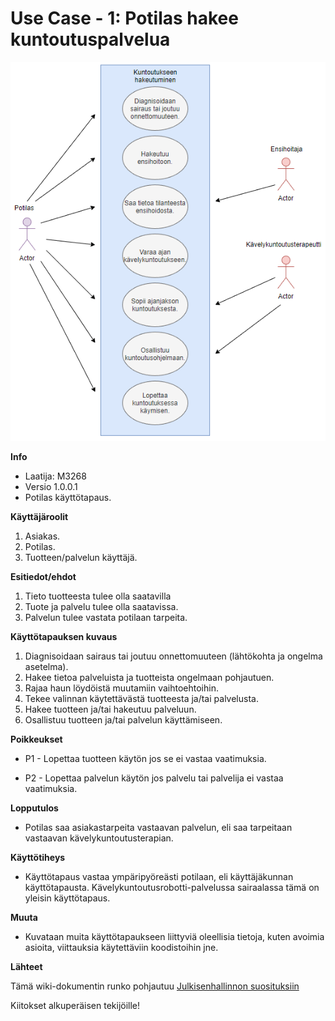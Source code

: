 # Use Case - 1: Potilas hakee kuntoutuspalvelua


![](../kuvat/UseCase1V1.PNG)


**Info**

* Laatija: M3268
* Versio 1.0.0.1
* Potilas käyttötapaus.
	
**Käyttäjäroolit**	

1. Asiakas.
2. Potilas.
3. Tuotteen/palvelun käyttäjä.

**Esitiedot/ehdot**	

1. Tieto tuotteesta tulee olla saatavilla
2. Tuote ja palvelu tulee olla saatavissa.
3. Palvelun tulee vastata potilaan tarpeita.

**Käyttötapauksen kuvaus**

1. Diagnisoidaan sairaus tai joutuu onnettomuuteen (lähtökohta ja ongelma asetelma).
2. Hakee tietoa palveluista ja tuotteista ongelmaan pohjautuen.
3. Rajaa haun löydöistä muutamiin vaihtoehtoihin.
4. Tekee valinnan käytettävästä tuotteesta ja/tai palvelusta.
5. Hakee tuotteen ja/tai hakeutuu palveluun.
6. Osallistuu tuotteen ja/tai palvelun käyttämiseen.

**Poikkeukset**
 
* P1 - Lopettaa tuotteen käytön jos se ei vastaa vaatimuksia.	

* P2 - Lopettaa palvelun käytön jos palvelu tai palvelija ei vastaa vaatimuksia.
	
**Lopputulos**	

* Potilas saa asiakastarpeita vastaavan palvelun, eli saa tarpeitaan vastaavan kävelykuntoutusterapian.

**Käyttötiheys** 

* Käyttötapaus vastaa ympäripyöreästi potilaan, eli käyttäjäkunnan käyttötapausta. Kävelykuntoutusrobotti-palvelussa sairaalassa tämä on yleisin käyttötapaus.

**Muuta**	

* Kuvataan muita käyttötapaukseen liittyviä oleellisia tietoja, kuten avoimia asioita, viittauksia käytettäviin koodistoihin jne.



**Lähteet**

Tämä wiki-dokumentin runko pohjautuu [Julkisenhallinnon suosituksiin](http://www.jhs-suositukset.fi/web/guest/jhs/recommendations/173)

Kiitokset alkuperäisen tekijöille!